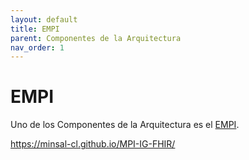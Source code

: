 ```yaml
---
layout: default
title: EMPI
parent: Componentes de la Arquitectura
nav_order: 1
---
```


# EMPI

Uno de los Componentes de la Arquitectura es el [EMPI](https://minsal-cl.github.io/MPI-IG-FHIR/). 

https://minsal-cl.github.io/MPI-IG-FHIR/
